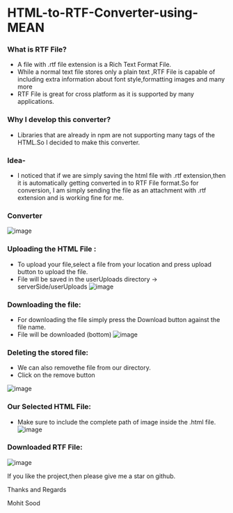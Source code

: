 # HTML-to-RTF-Converter-using-MEAN

### What is RTF File?
- A file with .rtf file extension is a Rich Text Format File.
- While a normal text file stores only a plain text ,RTF File is capable of including extra information about font style,formatting images and many more
- RTF File is great for cross platform as it is supported by many applications.

### Why I develop this converter?
- Libraries that are already in npm are not supporting  many tags of the HTML.So I decided to make this converter.

### Idea- 
- I noticed that if we are simply saving the html file with .rtf extension,then it is automatically getting converted in to RTF File format.So for conversion, I am  simply sending the file as an attachment with .rtf extension and is working fine for me.

### Converter
![image](https://user-images.githubusercontent.com/26309496/73132629-adbc3280-4043-11ea-9bbd-841bc2917b2e.png)
###  Uploading the HTML File :
- To upload your file,select a file from your location and press upload button to upload the file.
- File will be saved in the userUploads directory -> serverSide/userUploads
![image](https://user-images.githubusercontent.com/26309496/73132636-c62c4d00-4043-11ea-935e-b28c1de96451.png)

### Downloading the file:
- For downloading the file simply press the Download button against the file name.
- File will be downloaded (bottom)
![image](https://user-images.githubusercontent.com/26309496/73132995-c844da80-4048-11ea-8e48-eaac829a0607.png)

### Deleting the stored file:
- We can also removethe file from our directory.
- Click on the remove button

![image](https://user-images.githubusercontent.com/26309496/73133027-2ec9f880-4049-11ea-9996-e8790dca97ea.png)

### Our Selected HTML File:
- Make sure to include the complete path of image inside the .html file.
![image](https://user-images.githubusercontent.com/26309496/73133050-72bcfd80-4049-11ea-9bb3-156855065f4b.png)

### Downloaded RTF File:
![image](https://user-images.githubusercontent.com/26309496/73133069-ab5cd700-4049-11ea-9b32-5183da6405be.png)

If you like the project,then please give me a star on github.

Thanks and Regards

Mohit Sood


